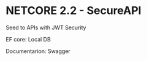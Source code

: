 # NETCORE 2.2 - SecureAPI
Seed to APIs with JWT Security


EF core: Local DB

Documentarion: Swagger

